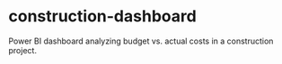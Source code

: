 # construction-dashboard
Power BI dashboard analyzing budget vs. actual costs in a construction project.

